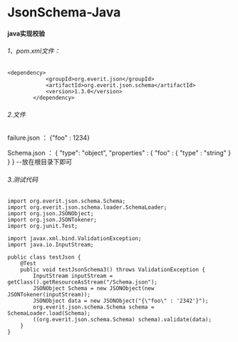 # JsonSchema-Java
#### java实现校验
###### 1、pom.xml文件：
```
<dependency>
			<groupId>org.everit.json</groupId>
			<artifactId>org.everit.json.schema</artifactId>
			<version>1.3.0</version>
		</dependency>
```
###### 2.文件
failure.json ：   {"foo" : 1234}

Schema.json ：
{
  "type": "object",
  "properties" : {
    "foo" : {
      "type" : "string"
    }
  }
}
--放在根目录下即可

###### 3.测试代码
```
import org.everit.json.schema.Schema;
import org.everit.json.schema.loader.SchemaLoader;
import org.json.JSONObject;
import org.json.JSONTokener;
import org.junit.Test;

import javax.xml.bind.ValidationException;
import java.io.InputStream;

public class testJson {
    @Test
    public void testJsonSchema3() throws ValidationException {
        InputStream inputStream = getClass().getResourceAsStream("/Schema.json");
        JSONObject Schema = new JSONObject(new JSONTokener(inputStream));
        JSONObject data = new JSONObject("{\"foo\" : '2342'}");
        org.everit.json.schema.Schema schema = SchemaLoader.load(Schema);
        ((org.everit.json.schema.Schema) schema).validate(data);
    }
}

```
